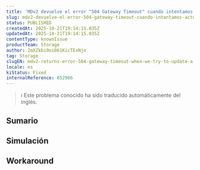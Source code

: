 ```yaml
---
title: 'MDv2 devuelve el error "504 Gateway Timeout" cuando intentamos actualizar un documento pasando un símbolo o carácter especial.'
slug: mdv2-devuelve-el-error-504-gateway-timeout-cuando-intentamos-actualizar-un-documento-pasando-un-simbolo-o-caracter-especial
status: PUBLISHED
createdAt: 2025-10-21T19:14:15.035Z
updatedAt: 2025-10-21T19:14:15.035Z
contentType: knownIssue
productTeam: Storage
author: 2mXZkbi0oi061KicTExNjo
tag: Storage
slugEN: mdv2-returns-error-504-gateway-timeout-when-we-try-to-update-a-document-passing-a-symbol-or-special-character
locale: es
kiStatus: Fixed
internalReference: 852966
---
```


>ℹ️ Este problema conocido ha sido traducido automáticamente del inglés.

## Sumario

## Simulación

## Workaround

